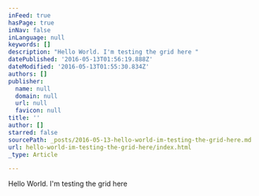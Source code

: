 ```yaml
---
inFeed: true
hasPage: true
inNav: false
inLanguage: null
keywords: []
description: "Hello World. I'm testing the grid here "
datePublished: '2016-05-13T01:56:19.888Z'
dateModified: '2016-05-13T01:55:30.834Z'
authors: []
publisher:
  name: null
  domain: null
  url: null
  favicon: null
title: ''
author: []
starred: false
sourcePath: _posts/2016-05-13-hello-world-im-testing-the-grid-here.md
url: hello-world-im-testing-the-grid-here/index.html
_type: Article

---
```

Hello World. I'm testing the grid here